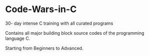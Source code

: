 # Code-Wars-in-C
30- day intense C training with all curated programs

Contains all major building block source codes of the programming language C.

Starting from Beginners to Advanced.
